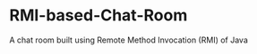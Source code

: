 RMI-based-Chat-Room
===================

A chat room built using Remote Method Invocation (RMI) of Java
